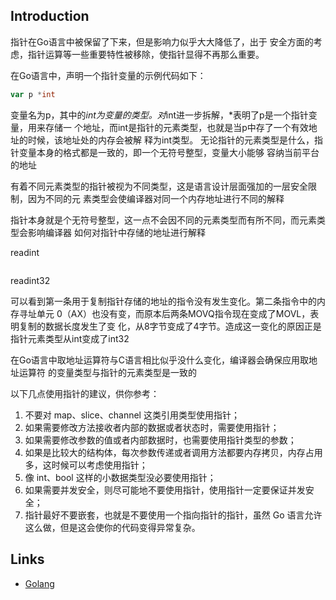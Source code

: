 ## Introduction

指针在Go语言中被保留了下来，但是影响力似乎大大降低了，出于 安全方面的考虑，指针运算等一些重要特性被移除，使指针显得不再那么重要。

在Go语言中，声明一个指针变量的示例代码如下： 
```go
var p *int
```
变量名为p，其中的*int为变量的类型。对*int进一步拆解，*表明了p是一个指针变量，用来存储一 个地址，而int是指针的元素类型，也就是当p中存了一个有效地址的时候，该地址处的内存会被解 释为int类型。 无论指针的元素类型是什么，指针变量本身的格式都是一致的，即一个无符号整型，变量大小能够 容纳当前平台的地址

有着不同元素类型的指针被视为不同类型，这是语言设计层面强加的一层安全限制，因为不同的元 素类型会使编译器对同一个内存地址进行不同的解释


指针本身就是个无符号整型，这一点不会因不同的元素类型而有所不同，而元素类型会影响编译器 如何对指针中存储的地址进行解释

readint

```go

```

readint32



可以看到第一条用于复制指针存储的地址的指令没有发生变化。第二条指令中的内存寻址单元 0（AX）也没有变，而原本后两条MOVQ指令现在变成了MOVL，表明复制的数据长度发生了变 化，从8字节变成了4字节。造成这一变化的原因正是指针元素类型从int变成了int32


在Go语言中取地址运算符与C语言相比似乎没什么变化，编译器会确保应用取地址运算符 的变量类型与指针的元素类型是一致的

以下几点使用指针的建议，供你参考：
1. 不要对 map、slice、channel 这类引用类型使用指针；
2. 如果需要修改方法接收者内部的数据或者状态时，需要使用指针；
3. 如果需要修改参数的值或者内部数据时，也需要使用指针类型的参数；
4. 如果是比较大的结构体，每次参数传递或者调用方法都要内存拷贝，内存占用多，这时候可以考虑使用指针；
5. 像 int、bool 这样的小数据类型没必要使用指针；
6. 如果需要并发安全，则尽可能地不要使用指针，使用指针一定要保证并发安全；
7. 指针最好不要嵌套，也就是不要使用一个指向指针的指针，虽然 Go 语言允许这么做，但是这会使你的代码变得异常复杂。



## Links

- [Golang](/docs/CS/Go/Go.md)